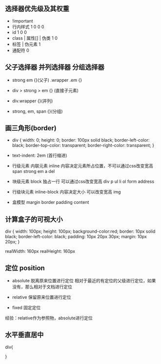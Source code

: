 ## 选择器优先级及其权重
- !important 
- 行内样式 1 0 0 0
- id        1 0 0
- class | 属性[] | 伪类  1 0
- 标签 | 伪元素 1
- 通配符 0

## 父子选择器 并列选择器 分组选择器
- strong em {}(父子)
  .wrapper .em {}

- div > strong > em {} (直接子元素)

- div.wrapper {}(并列)

- strong, 
  em, 
  span {}(分组)

## 画三角形(border)
- div {
            width: 0;
            height: 0;
            border: 100px solid black;
            border-left-color: black;
            border-top-color: transparent;
            border-right-color: transparent;
        }


- text-indent: 2em (首行缩进)

- 行级元素 内联元素 inline
  内容决定元素所占位置，不可以通过css改变宽高
  span strong em a del


- 块级元素 block
  独占一行 可以通过css改变宽高
  div p ul li ol form address

- 行级块元素 inline-block
  内容决定大小 可以改变宽高
  img

- 盒模型
  margin
  border
  padding
  content


## 计算盒子的可视大小
div {
            width: 100px;
            height: 100px;
            background-color:red;
            border: 10px solid black;
            border-left-color: black;
            padding: 10px 20px 30px;
            margin: 10px 20px;
        }

realWidth: 160px
realHeight: 160px

## 定位 position
- absolute
  脱离原来位置进行定位
  相对于最近的有定位的父级进行定位，如果没有，那么相对于文档进行定位

- relative
  保留原来位置进行定位

- fixed 固定定位

经验：relative作为参照物，absolute进行定位

## 水平垂直居中
div{
    
}
  